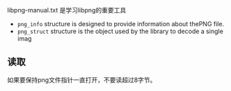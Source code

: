 libpng-manual.txt 是学习libpng的重要工具


- `png_info` structure is designed to provide information about thePNG file.
- `png_struct` structure is the object used by the library to decode a
single imag

## 读取

如果要保持png文件指针一直打开，不要读超过8字节。
